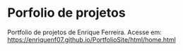 # Porfolio de projetos
Portfolio de projetos de Enrique Ferreira.
Acesse em: https://enriquenf07.github.io/PortfolioSite/html/home.html
